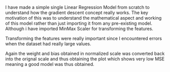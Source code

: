 I have made a simple single Linear Regression Model from scratch to understand how the gradient descent concept really works.
The key motivation of this was to understand the mathematical aspect and working of this model rather than just importing it from any pre-existing model.
Although i have imported MinMax Scaler for transforming the features.

Transforming the features were really important since I encountered errors when the dataset had really large values. 

Again the weight and bias obtained in normalized scale was converted back into the orignal scale and thus obtaining the plot which shows very low MSE meaning a good model was thus obtained.
